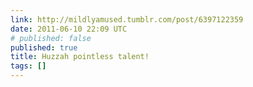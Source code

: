 ```yaml
---
link: http://mildlyamused.tumblr.com/post/6397122359
date: 2011-06-10 22:09 UTC
# published: false
published: true
title: Huzzah pointless talent!
tags: []
---
```



